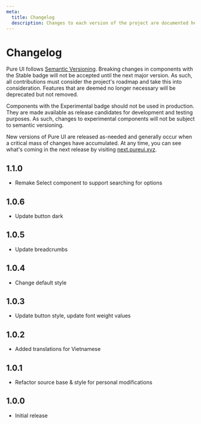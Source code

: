 ```yaml
---
meta:
  title: Changelog
  description: Changes to each version of the project are documented here.
---
```


# Changelog

Pure UI follows [Semantic Versioning](https://semver.org/). Breaking changes in components with the <p-badge variant="primary" pill>Stable</p-badge> badge will not be accepted until the next major version. As such, all contributions must consider the project's roadmap and take this into consideration. Features that are deemed no longer necessary will be deprecated but not removed.

Components with the <p-badge variant="warning" pill>Experimental</p-badge> badge should not be used in production. They are made available as release candidates for development and testing purposes. As such, changes to experimental components will not be subject to semantic versioning.

New versions of Pure UI are released as-needed and generally occur when a critical mass of changes have accumulated. At any time, you can see what's coming in the next release by visiting [next.pureui.xyz](https://next.pureui.xyz).

## 1.1.0

- Remake Select component to support searching for options

## 1.0.6

- Update button dark

## 1.0.5

- Update breadcrumbs

## 1.0.4

- Change default style

## 1.0.3

- Update button style, update font weight values

## 1.0.2

- Added translations for Vietnamese

## 1.0.1

- Refactor source base & style for personal modifications

## 1.0.0

- Initial release
